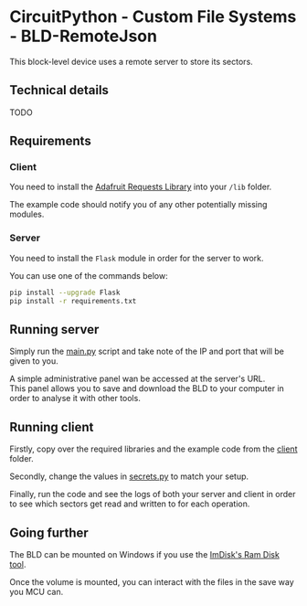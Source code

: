 # CircuitPython - Custom File Systems - BLD-RemoteJson
This block-level device uses a remote server to store its sectors.

## Technical details
TODO

## Requirements

### Client
You need to install the [Adafruit Requests Library](https://github.com/adafruit/Adafruit_CircuitPython_Requests) into
your `/lib` folder.

The example code should notify you of any other potentially missing modules.

### Server
You need to install the `Flask` module in order for the server to work.

You can use one of the commands below:
```bash
pip install --upgrade Flask
pip install -r requirements.txt
```

## Running server
Simply run the [main.py](server/main.py) script and take note of the IP and port that will be given to you.

A simple administrative panel wan be accessed at the server's URL.<br>
This panel allows you to save and download the BLD to your computer in order to analyse it with other tools.

## Running client
Firstly, copy over the required libraries and the example code from the [client](client) folder.

Secondly, change the values in [secrets.py](client/secrets.py) to match your setup.

Finally, run the code and see the logs of both your server and client in order to see which sectors get read and written to for each operation.

## Going further
The BLD can be mounted on Windows if you use the [ImDisk's Ram Disk tool](https://sourceforge.net/projects/imdisk-toolkit/).

Once the volume is mounted, you can interact with the files in the save way you MCU can.
